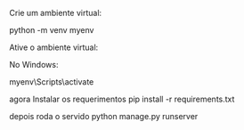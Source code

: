 Crie um ambiente virtual:


python -m venv myenv

Ative o ambiente virtual:

No Windows:

myenv\Scripts\activate

agora Instalar os requerimentos
pip install -r requirements.txt


depois roda o servido 
python manage.py runserver
 
